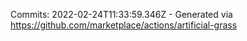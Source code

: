 Commits: 2022-02-24T11:33:59.346Z - Generated via https://github.com/marketplace/actions/artificial-grass
<br>
